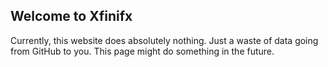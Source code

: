 ## Welcome to Xfinifx

Currently, this website does absolutely nothing.
Just a waste of data going from GitHub to you.
This page might do something in the future.

